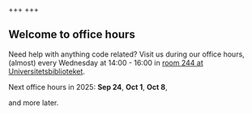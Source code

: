 +++
+++

## Welcome to office hours

Need help with anything code related? Visit us during our office hours,
(almost) every Wednesday at 14:00 - 16:00 in [room 244 at Universitetsbiblioteket](https://link.mazemap.com/uUsb9EWs).

Next office hours in 2025:
**Sep 24**,
**Oct 1**,
**Oct 8**,

and more later.

